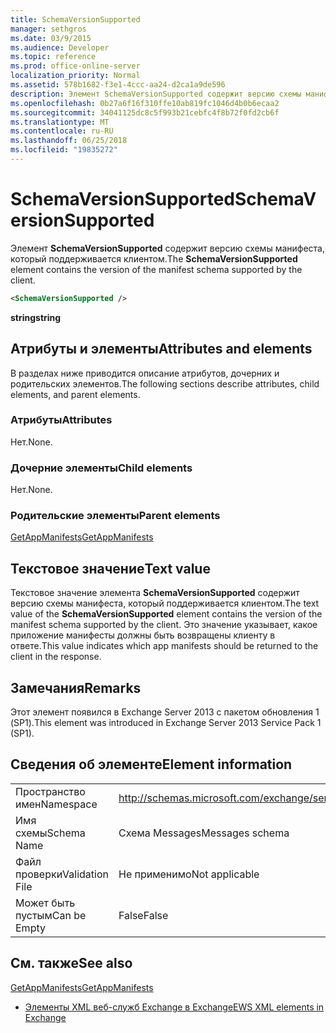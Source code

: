 ```yaml
---
title: SchemaVersionSupported
manager: sethgros
ms.date: 03/9/2015
ms.audience: Developer
ms.topic: reference
ms.prod: office-online-server
localization_priority: Normal
ms.assetid: 578b1682-f3e1-4ccc-aa24-d2ca1a9de596
description: Элемент SchemaVersionSupported содержит версию схемы манифеста, который поддерживается клиентом.
ms.openlocfilehash: 0b27a6f16f310ffe10ab819fc1046d4b0b6ecaa2
ms.sourcegitcommit: 34041125dc8c5f993b21cebfc4f8b72f0fd2cb6f
ms.translationtype: MT
ms.contentlocale: ru-RU
ms.lasthandoff: 06/25/2018
ms.locfileid: "19835272"
---
```

# <a name="schemaversionsupported"></a><span data-ttu-id="b0806-103">SchemaVersionSupported</span><span class="sxs-lookup"><span data-stu-id="b0806-103">SchemaVersionSupported</span></span>

<span data-ttu-id="b0806-104">Элемент **SchemaVersionSupported** содержит версию схемы манифеста, который поддерживается клиентом.</span><span class="sxs-lookup"><span data-stu-id="b0806-104">The **SchemaVersionSupported** element contains the version of the manifest schema supported by the client.</span></span> 
  
```XML
<SchemaVersionSupported />
```

 <span data-ttu-id="b0806-105">**string**</span><span class="sxs-lookup"><span data-stu-id="b0806-105">**string**</span></span>
## <a name="attributes-and-elements"></a><span data-ttu-id="b0806-106">Атрибуты и элементы</span><span class="sxs-lookup"><span data-stu-id="b0806-106">Attributes and elements</span></span>

<span data-ttu-id="b0806-107">В разделах ниже приводится описание атрибутов, дочерних и родительских элементов.</span><span class="sxs-lookup"><span data-stu-id="b0806-107">The following sections describe attributes, child elements, and parent elements.</span></span>
  
### <a name="attributes"></a><span data-ttu-id="b0806-108">Атрибуты</span><span class="sxs-lookup"><span data-stu-id="b0806-108">Attributes</span></span>

<span data-ttu-id="b0806-109">Нет.</span><span class="sxs-lookup"><span data-stu-id="b0806-109">None.</span></span>
  
### <a name="child-elements"></a><span data-ttu-id="b0806-110">Дочерние элементы</span><span class="sxs-lookup"><span data-stu-id="b0806-110">Child elements</span></span>

<span data-ttu-id="b0806-111">Нет.</span><span class="sxs-lookup"><span data-stu-id="b0806-111">None.</span></span>
  
### <a name="parent-elements"></a><span data-ttu-id="b0806-112">Родительские элементы</span><span class="sxs-lookup"><span data-stu-id="b0806-112">Parent elements</span></span>

[<span data-ttu-id="b0806-113">GetAppManifests</span><span class="sxs-lookup"><span data-stu-id="b0806-113">GetAppManifests</span></span>](getappmanifests.md)
  
## <a name="text-value"></a><span data-ttu-id="b0806-114">Текстовое значение</span><span class="sxs-lookup"><span data-stu-id="b0806-114">Text value</span></span>

<span data-ttu-id="b0806-115">Текстовое значение элемента **SchemaVersionSupported** содержит версию схемы манифеста, который поддерживается клиентом.</span><span class="sxs-lookup"><span data-stu-id="b0806-115">The text value of the **SchemaVersionSupported** element contains the version of the manifest schema supported by the client.</span></span> <span data-ttu-id="b0806-116">Это значение указывает, какое приложение манифесты должны быть возвращены клиенту в ответе.</span><span class="sxs-lookup"><span data-stu-id="b0806-116">This value indicates which app manifests should be returned to the client in the response.</span></span> 
  
## <a name="remarks"></a><span data-ttu-id="b0806-117">Замечания</span><span class="sxs-lookup"><span data-stu-id="b0806-117">Remarks</span></span>

<span data-ttu-id="b0806-118">Этот элемент появился в Exchange Server 2013 с пакетом обновления 1 (SP1).</span><span class="sxs-lookup"><span data-stu-id="b0806-118">This element was introduced in Exchange Server 2013 Service Pack 1 (SP1).</span></span>
  
## <a name="element-information"></a><span data-ttu-id="b0806-119">Сведения об элементе</span><span class="sxs-lookup"><span data-stu-id="b0806-119">Element information</span></span>

|||
|:-----|:-----|
|<span data-ttu-id="b0806-120">Пространство имен</span><span class="sxs-lookup"><span data-stu-id="b0806-120">Namespace</span></span>  <br/> | http://schemas.microsoft.com/exchange/services/2006/messages  <br/> |
|<span data-ttu-id="b0806-121">Имя схемы</span><span class="sxs-lookup"><span data-stu-id="b0806-121">Schema Name</span></span>  <br/> |<span data-ttu-id="b0806-122">Схема Messages</span><span class="sxs-lookup"><span data-stu-id="b0806-122">Messages schema</span></span>  <br/> |
|<span data-ttu-id="b0806-123">Файл проверки</span><span class="sxs-lookup"><span data-stu-id="b0806-123">Validation File</span></span>  <br/> |<span data-ttu-id="b0806-124">Не применимо</span><span class="sxs-lookup"><span data-stu-id="b0806-124">Not applicable</span></span>  <br/> |
|<span data-ttu-id="b0806-125">Может быть пустым</span><span class="sxs-lookup"><span data-stu-id="b0806-125">Can be Empty</span></span>  <br/> |<span data-ttu-id="b0806-126">False</span><span class="sxs-lookup"><span data-stu-id="b0806-126">False</span></span>  <br/> |
   
## <a name="see-also"></a><span data-ttu-id="b0806-127">См. также</span><span class="sxs-lookup"><span data-stu-id="b0806-127">See also</span></span>



[<span data-ttu-id="b0806-128">GetAppManifests</span><span class="sxs-lookup"><span data-stu-id="b0806-128">GetAppManifests</span></span>](getappmanifests.md)


- [<span data-ttu-id="b0806-129">Элементы XML веб-служб Exchange в Exchange</span><span class="sxs-lookup"><span data-stu-id="b0806-129">EWS XML elements in Exchange</span></span>](ews-xml-elements-in-exchange.md)

